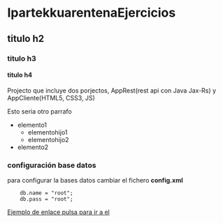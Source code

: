 # IpartekkuarentenaEjercicios
## titulo h2
### titulo h3
#### titulo h4
Projecto que incluye dos porjectos, AppRest(rest api con Java Jax-Rs) y AppCliente(HTML5, CSS3, JS)

Esto seria otro parrafo

- elemento1
    - elementohijo1
    - elementohijo2
- elemento2

### configuración base datos
para configurar la bases datos cambiar el fichero **config.xml** 

~~~
    db.name = "root";
    db.pass = "root";
~~~

[Ejemplo de enlace pulsa para ir a el](https://github.com/ipartek/alumnos-profesores)
